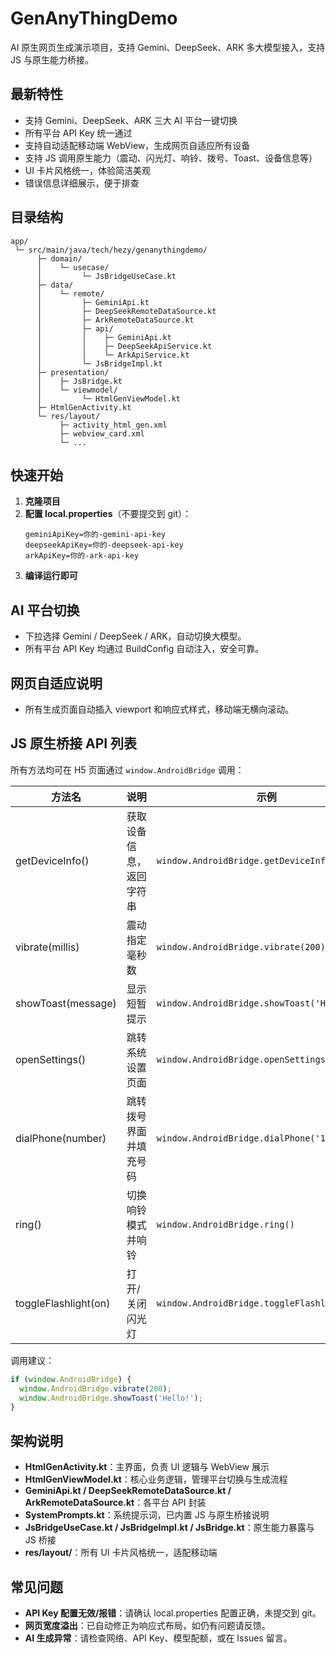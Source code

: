# GenAnyThingDemo

AI 原生网页生成演示项目，支持 Gemini、DeepSeek、ARK 多大模型接入，支持 JS 与原生能力桥接。

## 最新特性
- 支持 Gemini、DeepSeek、ARK 三大 AI 平台一键切换
- 所有平台 API Key 统一通过
- 支持自动适配移动端 WebView，生成网页自适应所有设备
- 支持 JS 调用原生能力（震动、闪光灯、响铃、拨号、Toast、设备信息等）
- UI 卡片风格统一，体验简洁美观
- 错误信息详细展示，便于排查

## 目录结构
```
app/
 └─ src/main/java/tech/hezy/genanythingdemo/
      ├─ domain/
      │    └─ usecase/
      │         └─ JsBridgeUseCase.kt
      ├─ data/
      │    └─ remote/
      │         ├─ GeminiApi.kt
      │         ├─ DeepSeekRemoteDataSource.kt
      │         ├─ ArkRemoteDataSource.kt
      │         ├─ api/
      │         │    ├─ GeminiApi.kt
      │         │    ├─ DeepSeekApiService.kt
      │         │    └─ ArkApiService.kt
      │         └─ JsBridgeImpl.kt
      ├─ presentation/
      │    ├─ JsBridge.kt
      │    └─ viewmodel/
      │         └─ HtmlGenViewModel.kt
      ├─ HtmlGenActivity.kt
      └─ res/layout/
           ├─ activity_html_gen.xml
           ├─ webview_card.xml
           └─ ...
```

## 快速开始

1. **克隆项目**
2. **配置 local.properties**（不要提交到 git）：
   ```
   geminiApiKey=你的-gemini-api-key
   deepseekApiKey=你的-deepseek-api-key
   arkApiKey=你的-ark-api-key
   ```
3. **编译运行即可**

## AI 平台切换
- 下拉选择 Gemini / DeepSeek / ARK，自动切换大模型。
- 所有平台 API Key 均通过 BuildConfig 自动注入，安全可靠。

## 网页自适应说明
- 所有生成页面自动插入 viewport 和响应式样式，移动端无横向滚动。

## JS 原生桥接 API 列表
所有方法均可在 H5 页面通过 `window.AndroidBridge` 调用：

| 方法名 | 说明 | 示例 |
|--------|------|------|
| getDeviceInfo() | 获取设备信息，返回字符串 | `window.AndroidBridge.getDeviceInfo()` |
| vibrate(millis) | 震动指定毫秒数 | `window.AndroidBridge.vibrate(200)` |
| showToast(message) | 显示短暂提示 | `window.AndroidBridge.showToast('Hello!')` |
| openSettings() | 跳转系统设置页面 | `window.AndroidBridge.openSettings()` |
| dialPhone(number) | 跳转拨号界面并填充号码 | `window.AndroidBridge.dialPhone('10086')` |
| ring() | 切换响铃模式并响铃 | `window.AndroidBridge.ring()` |
| toggleFlashlight(on) | 打开/关闭闪光灯 | `window.AndroidBridge.toggleFlashlight(true)` |

调用建议：
```js
if (window.AndroidBridge) {
  window.AndroidBridge.vibrate(200);
  window.AndroidBridge.showToast('Hello!');
}
```

## 架构说明
- **HtmlGenActivity.kt**：主界面，负责 UI 逻辑与 WebView 展示
- **HtmlGenViewModel.kt**：核心业务逻辑，管理平台切换与生成流程
- **GeminiApi.kt / DeepSeekRemoteDataSource.kt / ArkRemoteDataSource.kt**：各平台 API 封装
- **SystemPrompts.kt**：系统提示词，已内置 JS 与原生桥接说明
- **JsBridgeUseCase.kt / JsBridgeImpl.kt / JsBridge.kt**：原生能力暴露与 JS 桥接
- **res/layout/**：所有 UI 卡片风格统一，适配移动端

## 常见问题
- **API Key 配置无效/报错**：请确认 local.properties 配置正确，未提交到 git。
- **网页宽度溢出**：已自动修正为响应式布局，如仍有问题请反馈。
- **AI 生成异常**：请检查网络、API Key、模型配额，或在 Issues 留言。
